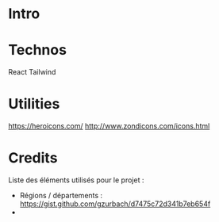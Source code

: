 # Intro

# Technos

React
Tailwind

# Utilities

https://heroicons.com/
http://www.zondicons.com/icons.html

# Credits

Liste des éléments utilisés pour le projet :

- Régions / départements : https://gist.github.com/gzurbach/d7475c72d341b7eb654f
-
